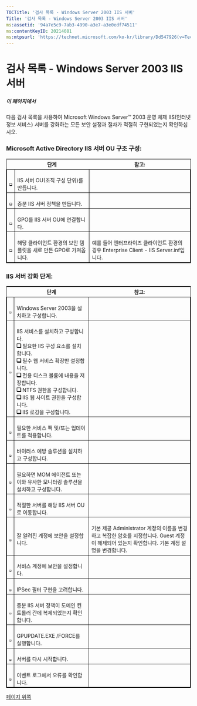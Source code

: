 ```yaml
---
TOCTitle: '검사 목록 - Windows Server 2003 IIS 서버'
Title: '검사 목록 - Windows Server 2003 IIS 서버'
ms:assetid: '94a7e5c9-7ab3-4990-a3e7-a3e0edf74511'
ms:contentKeyID: 20214081
ms:mtpsurl: 'https://technet.microsoft.com/ko-kr/library/Dd547926(v=TechNet.10)'
---
```


검사 목록 - Windows Server 2003 IIS 서버
========================================

##### 이 페이지에서

[](#xsltsection121121120120)[](#xsltsection121121120120)
다음 검사 목록을 사용하여 Microsoft Windows Server™ 2003 운영 체제 IIS(인터넷 정보 서비스) 서버를 강화하는 모든 보안 설정과 절차가 적절히 구현되었는지 확인하십시오.

### Microsoft Active Directory IIS 서버 OU 구조 구성:

 
<table style="border:1px solid black;">
<thead>
<tr class="header">
<th> </th>
<th>단계</th>
<th>참고:</th>
</tr>
</thead>
<tbody>
<tr class="odd">
<td style="border:1px solid black;"><br />
<img src="images/Dd547926.mnp_checkbox(ko-kr,TechNet.10).gif" /></td>
<td style="border:1px solid black;"><br />
IIS 서버 OU(조직 구성 단위)를 만듭니다.</td>
<td style="border:1px solid black;"><br />
</td>
</tr>
<tr class="even">
<td style="border:1px solid black;"><br />
<img src="images/Dd547926.mnp_checkbox(ko-kr,TechNet.10).gif" /></td>
<td style="border:1px solid black;"><br />
증분 IIS 서버 정책을 만듭니다.</td>
<td style="border:1px solid black;"><br />
</td>
</tr>
<tr class="odd">
<td style="border:1px solid black;"><br />
<img src="images/Dd547926.mnp_checkbox(ko-kr,TechNet.10).gif" /></td>
<td style="border:1px solid black;"><br />
GPO를 IIS 서버 OU에 연결합니다.</td>
<td style="border:1px solid black;"><br />
</td>
</tr>
<tr class="even">
<td style="border:1px solid black;"><br />
<img src="images/Dd547926.mnp_checkbox(ko-kr,TechNet.10).gif" /></td>
<td style="border:1px solid black;"><br />
해당 클라이언트 환경의 보안 템플릿을 새로 만든 GPO로 가져옵니다.</td>
<td style="border:1px solid black;"><br />
예를 들어 엔터프라이즈 클라이언트 환경의 경우 Enterprise Client - IIS Server.inf입니다.</td>
</tr>
</tbody>
</table>
 

### IIS 서버 강화 단계:

 
<table style="border:1px solid black;">
<thead>
<tr class="header">
<th> </th>
<th>단계</th>
<th>참고:</th>
</tr>
</thead>
<tbody>
<tr class="odd">
<td style="border:1px solid black;"><br />
<img src="images/Dd547926.mnp_checkbox(ko-kr,TechNet.10).gif" /></td>
<td style="border:1px solid black;"><br />
Windows Server 2003을 설치하고 구성합니다.</td>
<td style="border:1px solid black;"><br />
</td>
</tr>
<tr class="even">
<td style="border:1px solid black;"><br />
<img src="images/Dd547926.mnp_checkbox(ko-kr,TechNet.10).gif" /></td>
<td style="border:1px solid black;"><br />
IIS 서비스를 설치하고 구성합니다.<br />
<img src="images/Dd547926.mnp_checkbox(ko-kr,TechNet.10).gif" /> 필요한 IIS 구성 요소를 설치합니다.<br />
<img src="images/Dd547926.mnp_checkbox(ko-kr,TechNet.10).gif" /> 필수 웹 서비스 확장만 설정합니다.<br />
<img src="images/Dd547926.mnp_checkbox(ko-kr,TechNet.10).gif" /> 전용 디스크 볼륨에 내용을 저장합니다.<br />
<img src="images/Dd547926.mnp_checkbox(ko-kr,TechNet.10).gif" /> NTFS 권한을 구성합니다.<br />
<img src="images/Dd547926.mnp_checkbox(ko-kr,TechNet.10).gif" /> IIS 웹 사이트 권한을 구성합니다.<br />
<img src="images/Dd547926.mnp_checkbox(ko-kr,TechNet.10).gif" /> IIS 로깅을 구성합니다.</td>
<td style="border:1px solid black;"><br />
</td>
</tr>
<tr class="odd">
<td style="border:1px solid black;"><br />
<img src="images/Dd547926.mnp_checkbox(ko-kr,TechNet.10).gif" /></td>
<td style="border:1px solid black;"><br />
필요한 서비스 팩 및/또는 업데이트를 적용합니다.</td>
<td style="border:1px solid black;"><br />
</td>
</tr>
<tr class="even">
<td style="border:1px solid black;"><br />
<img src="images/Dd547926.mnp_checkbox(ko-kr,TechNet.10).gif" /></td>
<td style="border:1px solid black;"><br />
바이러스 예방 솔루션을 설치하고 구성합니다.</td>
<td style="border:1px solid black;"><br />
</td>
</tr>
<tr class="odd">
<td style="border:1px solid black;"><br />
<img src="images/Dd547926.mnp_checkbox(ko-kr,TechNet.10).gif" /></td>
<td style="border:1px solid black;"><br />
필요하면 MOM 에이전트 또는 이와 유사한 모니터링 솔루션을 설치하고 구성합니다.</td>
<td style="border:1px solid black;"><br />
</td>
</tr>
<tr class="even">
<td style="border:1px solid black;"><br />
<img src="images/Dd547926.mnp_checkbox(ko-kr,TechNet.10).gif" /></td>
<td style="border:1px solid black;"><br />
적절한 서버를 해당 IIS 서버 OU로 이동합니다.</td>
<td style="border:1px solid black;"><br />
</td>
</tr>
<tr class="odd">
<td style="border:1px solid black;"><br />
<img src="images/Dd547926.mnp_checkbox(ko-kr,TechNet.10).gif" /></td>
<td style="border:1px solid black;"><br />
잘 알려진 계정에 보안을 설정합니다.</td>
<td style="border:1px solid black;"><br />
기본 제공 Administrator 계정의 이름을 변경하고 복잡한 암호를 지정합니다. Guest 계정이 해제되어 있는지 확인합니다. 기본 계정 설명을 변경합니다.</td>
</tr>
<tr class="even">
<td style="border:1px solid black;"><br />
<img src="images/Dd547926.mnp_checkbox(ko-kr,TechNet.10).gif" /></td>
<td style="border:1px solid black;"><br />
서비스 계정에 보안을 설정합니다.</td>
<td style="border:1px solid black;"><br />
</td>
</tr>
<tr class="odd">
<td style="border:1px solid black;"><br />
<img src="images/Dd547926.mnp_checkbox(ko-kr,TechNet.10).gif" /></td>
<td style="border:1px solid black;"><br />
IPSec 필터 구현을 고려합니다.</td>
<td style="border:1px solid black;"><br />
</td>
</tr>
<tr class="even">
<td style="border:1px solid black;"><br />
<img src="images/Dd547926.mnp_checkbox(ko-kr,TechNet.10).gif" /></td>
<td style="border:1px solid black;"><br />
증분 IIS 서버 정책이 도메인 컨트롤러 간에 복제되었는지 확인합니다.</td>
<td style="border:1px solid black;"><br />
</td>
</tr>
<tr class="odd">
<td style="border:1px solid black;"><br />
<img src="images/Dd547926.mnp_checkbox(ko-kr,TechNet.10).gif" /></td>
<td style="border:1px solid black;"><br />
GPUPDATE.EXE /FORCE를 실행합니다.</td>
<td style="border:1px solid black;"><br />
</td>
</tr>
<tr class="even">
<td style="border:1px solid black;"><br />
<img src="images/Dd547926.mnp_checkbox(ko-kr,TechNet.10).gif" /></td>
<td style="border:1px solid black;"><br />
서버를 다시 시작합니다.</td>
<td style="border:1px solid black;"><br />
</td>
</tr>
<tr class="odd">
<td style="border:1px solid black;"><br />
<img src="images/Dd547926.mnp_checkbox(ko-kr,TechNet.10).gif" /></td>
<td style="border:1px solid black;"><br />
이벤트 로그에서 오류를 확인합니다.</td>
<td style="border:1px solid black;"><br />
</td>
</tr>
</tbody>
</table>
 

[](#mainsection)[페이지 위쪽](#mainsection)
